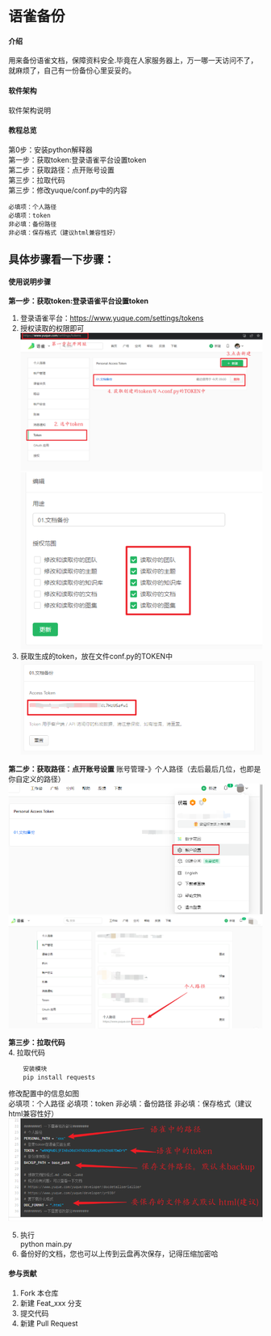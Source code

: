 # 语雀备份

#### 介绍
用来备份语雀文档，保障资料安全.毕竟在人家服务器上，万一哪一天访问不了，就麻烦了，自己有一份备份心里妥妥的。

#### 软件架构
软件架构说明


#### 教程总览
第0步：安装python解释器  
第一步：获取token:登录语雀平台设置token  
第二步：获取路径：点开账号设置  
第三步：拉取代码  
第三步：修改yuque/conf.py中的内容   
```shell
必填项：个人路径
必填项：token
非必填：备份路径
非必填：保存格式（建议html兼容性好）  
```
## 具体步骤看一下步骤：  
#### 使用说明步骤
**第一步：获取token:登录语雀平台设置token**
1. 登录语雀平台：https://www.yuque.com/settings/tokens
2. 授权读取的权限即可
![输入图片说明](images/01.yuque1.png)
![输入图片说明](images/01.shouquan.png)
3. 获取生成的token，放在文件conf.py的TOKEN中
![输入图片说明](images/01.yuque.png)  

**第二步：获取路径：点开账号设置**
账号管理-》个人路径（去后最后几位，也即是你自定义的路径）
![输入图片说明](images/image.png)
![输入图片说明](images/%E4%B8%AA%E4%BA%BA%E8%AE%BE%E7%BD%AE.png)  

**第三步：拉取代码**  
4. 拉取代码  
```python
    安装模块    
    pip install requests
```
修改配置中的信息如图  
必填项：个人路径
必填项：token
非必填：备份路径
非必填：保存格式（建议html兼容性好）
![输入图片说明](images/code2.png)

5. 执行  
python main.py
6. 备份好的文档，您也可以上传到云盘再次保存，记得压缩加密哈  
#### 参与贡献

1.  Fork 本仓库
2.  新建 Feat_xxx 分支
3.  提交代码
4.  新建 Pull Request

